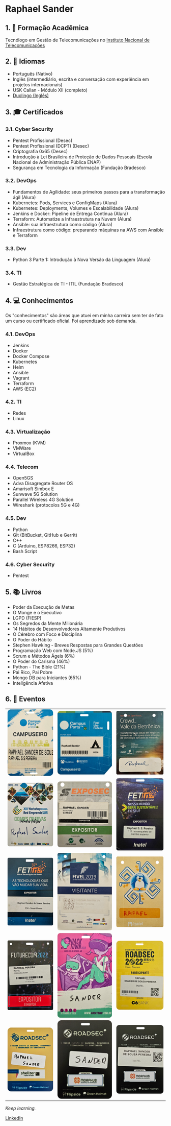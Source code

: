 # Raphael Sander

## 1. :school: Formação Acadêmica

Tecnólogo em Gestão de Telecomunicações no [Instituto Nacional de Telecomunicações](https://inatel.br/home/)

## 2. :tongue: Idiomas

- Português (Nativo)
- Inglês (intermediário, escrita e conversação com experiência em projetos internacionais)
- USK Callan - Módulo XII (completo)
- [Duolingo (Inglês)](https://www.duolingo.com/profile/RaphaelSander?via=share_profile)

## 3. :mortar_board: Certificados

### 3.1. Cyber Security

- Pentest Profissional (Desec)
- Pentest Profissional (DCPT) (Desec)
- Criptografia 0x65 (Desec)
- Introdução à Lei Brasileira de Proteção de Dados Pessoais (Escola Nacional de
Administração Pública ENAP)
- Segurança em Tecnologia da Informação (Fundação Bradesco)

### 3.2. DevOps

- Fundamentos de Agilidade: seus primeiros passos para a transformação ágil (Alura)
- Kubernetes: Pods, Services e ConfigMaps (Alura)
- Kubernetes: Deployments, Volumes e Escalabilidade (Alura)
- Jenkins e Docker: Pipeline de Entrega Contínua (Alura)
- Terraform: Automatize a Infraestrutura na Nuvem (Alura)
- Ansible: sua infraestrutura como código (Alura)
- Infraestrutura como código: preparando máquinas na AWS com Ansible e Terraform

### 3.3. Dev

- Python 3 Parte 1: Introdução à Nova Versão da Linguagem (Alura)

### 3.4. TI

- Gestão Estratégica de TI - ITIL (Fundação Bradesco)

## 4. :computer: Conhecimentos

Os "conhecimentos" são áreas que atuei em minha carreira sem ter de fato um
curso ou certificado oficial.
Foi aprendizado sob demanda.

### 4.1. DevOps

- Jenkins
- Docker
- Docker Compose
- Kubernetes
- Helm
- Ansible
- Vagrant
- Terraform
- AWS (EC2)

### 4.2. TI

- Redes
- Linux

### 4.3. Virtualização

- Proxmox (KVM)
- VMWare
- VirtualBox

### 4.4. Telecom

- Open5GS
- Adva Disagregate Router OS
- Amarisoft Simbox E
- Sunwave 5G Solution
- Parallel Wireless 4G Solution
- Wireshark (protocolos 5G e 4G)

### 4.5. Dev

- Python
- Git (BitBucket, GitHub e Gerrit)
- C++
- C (Arduino, ESP8266, ESP32)
- Bash Script

### 4.6. Cyber Security

- Pentest

## 5. :books: Livros

- Poder da Execução de Metas
- O Monge e o Executivo
- LGPD (FIESP)
- Os Segredos da Mente Milionária
- 14 Hábitos de Desenvolvedores Altamente Produtivos
- O Cérebro com Foco e Disciplina
- O Poder do Hábito
- Stephen Hawking - Breves Respostas para Grandes Questões
- Programação Web com Node.JS (5%)
- Scrum e Métodos Ágeis (6%)
- O Poder do Carisma (46%)
- Python - The Bible (21%)
- Pai Rico, Pai Pobre
- Mongo DB para Iniciantes (65%)
- Inteligência Afetiva

## 6. :ticket: Eventos

<table>
    <tr>
        <td><img src="imgs/cpbr_10.png" alt="CPBR 10"></br></td>
        <td><img src="imgs/cpbr_9.png" alt="CPBR 9"></td>
        <td><img src="imgs/crowd.png" alt="Crowd Vale da Eletrônica"></td>
    </tr>
    <tr>
        <td><img src="imgs/emprendesur.png" alt="XIII EmprendeSUR"></td>
        <td><img src="imgs/exposec.png" alt="XVIII Exposec"></td>
        <td><img src="imgs/fetin_36.png" alt="36ª Fetin"></td>
    </tr>
    <tr>
        <td><img src="imgs/fetin_37.png" alt="37ª Fetin"></td>
        <td><img src="imgs/fivel_2019.png" alt="Fivel 2019"></td>
        <td><img src="imgs/flisol.png" alt="Flisol"></td>
    </tr>
    <tr>
        <td><img src="imgs/futurecom_2022.png" alt="Futerecom 2022"></td>
        <td><img src="imgs/hacktown_2018.png" alt="Hacktown 2018"></td>
        <td><img src="imgs/roadsec_2022.png" alt="Roadsec 2022"></td>
    </tr>
    <tr>
        <td><img src="imgs/roadsec_5.png" alt="Roadsec 5 Anos"></td>
        <td><img src="imgs/roadsec_01.png" alt="Roadsec Campinas"></td>
        <td><img src="imgs/roadsec_02.png" alt="Roadsec São Paulo"></td>
    </tr>
</table>

*Keep learning.*

[LinkedIn](https://www.linkedin.com/in/raphael-sander-96a362a6/)
